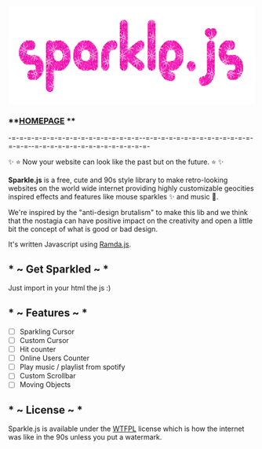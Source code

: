 <a href="htttp://anabastos.github.io/sparklejs">
    <img style="vertical-align: top;" src="logo.gif" alt="logo" height="200px">
</a>

###  **[HOMEPAGE](http://anabastos.me/sparklejs) **

-=-=-=-=-=-=-=-=-=-=-=-=-=-=-=-=-=--=-=-=-=-=-=-=-=-=-=-=-=-=-=-=-=-=--=-=-=-=-=-=-=-=-=-=-=-=-=-=-=-


:sparkles: :star: Now your website can look like the past but on the future. :star: :sparkles:

**Sparkle.js** is a free, cute and 90s style library to make retro-looking websites on the world wide internet providing highly customizable geocities inspired effects and features like mouse sparkles :sparkles: and music :musical_note:.

We're inspired by the "anti-design brutalism" to make this lib and we think that the nostagia can have positive impact on the creativity and open a little bit the concept of what is good or bad design.

It's written Javascript using [Ramda.js](http://ramdajs.com/).

## * ~ Get Sparkled ~ *

Just import in your html the js :)

## * ~ Features ~ *

- [ ] Sparkling Cursor
- [ ] Custom Cursor
- [ ] Hit counter
- [ ] Online Users Counter
- [ ] Play music / playlist from spotify
- [ ] Custom Scrollbar
- [ ] Moving Objects

## * ~ License ~ *

Sparkle.js is available under the [WTFPL](http://www.wtfpl.net/) license which is how the internet was like in the 90s unless you put a watermark.
